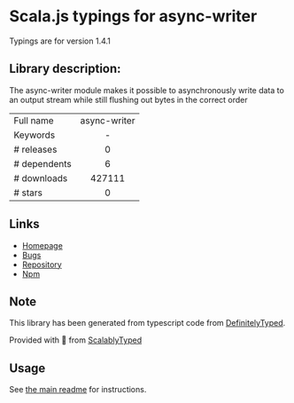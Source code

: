 
# Scala.js typings for async-writer

Typings are for version 1.4.1

## Library description:
The async-writer module makes it possible to asynchronously write data to an output stream while still flushing out bytes in the correct order

|                    |                 |
| ------------------ | :-------------: |
| Full name          | async-writer |
| Keywords           | - |
| # releases         | 0 |
| # dependents       | 6 |
| # downloads        | 427111 |
| # stars            | 0 |

## Links
- [Homepage](https://github.com/marko-js/async-writer#readme)
- [Bugs](https://github.com/marko-js/async-writer/issues)
- [Repository](https://github.com/marko-js/async-writer)
- [Npm](https://www.npmjs.com/package/async-writer)
    


## Note
This library has been generated from typescript code from [DefinitelyTyped](https://definitelytyped.org).

Provided with :purple_heart: from [ScalablyTyped](https://github.com/oyvindberg/ScalablyTyped)

## Usage
See [the main readme](../../readme.md) for instructions.


